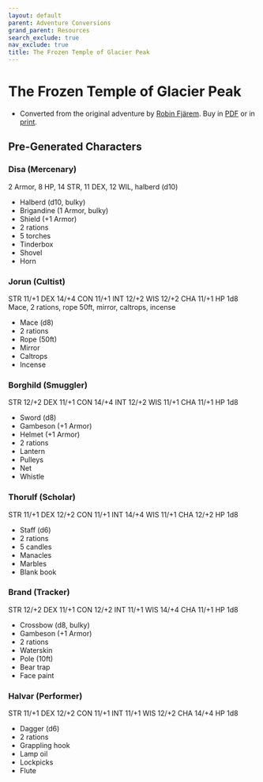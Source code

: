 ```yaml
---
layout: default
parent: Adventure Conversions
grand_parent: Resources
search_exclude: true
nav_exclude: true
title: The Frozen Temple of Glacier Peak
---
```


# The Frozen Temple of Glacier Peak

- Converted from the original adventure by [Robin Fjärem](https://ialath.itch.io/). Buy in [PDF](https://ialath.itch.io/frozen-temple-of-glacier-peak) or in [print](https://www.exaltedfuneral.com/collections/store-exclusive/products/the-frozen-temple-of-glacier-peak).

## Pre-Generated Characters

### Disa (Mercenary)
2 Armor, 8 HP, 14 STR, 11 DEX, 12 WIL, halberd (d10)
- Halberd (d10, bulky)
- Brigandine (1 Armor, bulky)
- Shield (+1 Armor)
- 2 rations
- 5 torches
- Tinderbox
- Shovel
- Horn

### Jorun (Cultist)
STR 11/+1 DEX 14/+4 CON 11/+1 INT 12/+2 WIS 12/+2 CHA 11/+1 HP 1d8
Mace, 2 rations, rope 50ft, mirror, caltrops, incense
- Mace (d8)
- 2 rations
- Rope (50ft)
- Mirror
- Caltrops
- Incense

### Borghild (Smuggler)
STR 12/+2 DEX 11/+1 CON 14/+4 INT 12/+2 WIS 11/+1 CHA 11/+1 HP 1d8
- Sword (d8)
- Gambeson (+1 Armor)
- Helmet (+1 Armor)
- 2 rations
- Lantern
- Pulleys
- Net
- Whistle

### Thorulf (Scholar)
STR 11/+1 DEX 12/+2 CON 11/+1 INT 14/+4 WIS 11/+1 CHA 12/+2 HP 1d8
- Staff (d6)
- 2 rations
- 5 candles
- Manacles
- Marbles
- Blank book

### Brand (Tracker)
STR 12/+2 DEX 11/+1 CON 12/+2 INT 11/+1 WIS 14/+4 CHA 11/+1 HP 1d8
- Crossbow (d8, bulky)
- Gambeson (+1 Armor)
- 2 rations
- Waterskin
- Pole (10ft)
- Bear trap
- Face paint

### Halvar (Performer)
STR 11/+1 DEX 12/+2 CON 11/+1 INT 11/+1 WIS 12/+2 CHA 14/+4 HP 1d8
- Dagger (d6)
- 2 rations
- Grappling hook
- Lamp oil
- Lockpicks
- Flute
